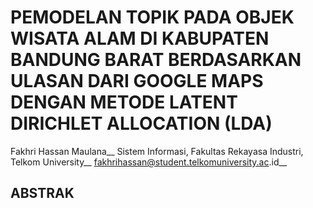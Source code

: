 # PEMODELAN TOPIK PADA OBJEK WISATA ALAM DI KABUPATEN BANDUNG BARAT BERDASARKAN ULASAN DARI GOOGLE MAPS DENGAN METODE LATENT DIRICHLET ALLOCATION (LDA)

Fakhri Hassan Maulana__
Sistem Informasi, Fakultas Rekayasa Industri, Telkom University__
fakhrihassan@student.telkomuniversity.ac.id__

## ABSTRAK
